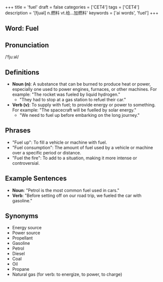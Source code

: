 +++
title = 'fuel'
draft = false
categories = ['CET4']
tags = ['CET4']
description = '[fjuəl] n.燃料 vt.给…加燃料'
keywords = ['ai words', 'fuel']
+++

## Word: Fuel

## Pronunciation
/ˈfjuːəl/

## Definitions
- **Noun (n)**: A substance that can be burned to produce heat or power, especially one used to power engines, furnaces, or other machines. For example: "The rocket was fueled by liquid hydrogen."
  - "They had to stop at a gas station to refuel their car."
- **Verb (v)**: To supply with fuel; to provide energy or power to something. For example: "The spacecraft will be fuelled by solar energy."
  - "We need to fuel up before embarking on the long journey."

## Phrases
- "Fuel up": To fill a vehicle or machine with fuel.
- "Fuel consumption": The amount of fuel used by a vehicle or machine over a specific period or distance.
- "Fuel the fire": To add to a situation, making it more intense or controversial.

## Example Sentences
- **Noun**: "Petrol is the most common fuel used in cars."
- **Verb**: "Before setting off on our road trip, we fueled the car with gasoline."

## Synonyms
- Energy source
- Power source
- Propellant
- Gasoline
- Petrol
- Diesel
- Coal
- Oil
- Propane
- Natural gas (for verb: to energize, to power, to charge)

